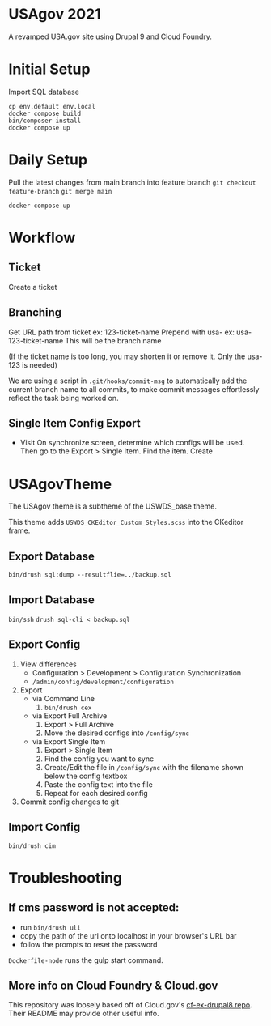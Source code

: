 # USAgov 2021

A revamped USA.gov site using Drupal 9 and Cloud Foundry.

# Initial Setup

Import SQL database


```
cp env.default env.local
docker compose build
bin/composer install
docker compose up
```

# Daily Setup

Pull the latest changes from main branch into feature branch
`git checkout feature-branch`
`git merge main`
```
docker compose up
```

# Workflow

## Ticket
Create a ticket

## Branching
Get URL path from ticket
ex: 123-ticket-name
Prepend with usa-
ex: usa-123-ticket-name
This will be the branch name

(If the ticket name is too long, you may shorten it or remove it. Only the usa-123 is needed)

We are using a script in `.git/hooks/commit-msg` to automatically add the current branch name to all commits, to make commit messages effortlessly reflect the task being worked on.

## Single Item Config Export
* Visit
On synchronize screen, determine which configs will be used. Then go to the Export > Single Item. Find the item. Create 


# USAgovTheme
The USAgov theme is a subtheme of the USWDS_base theme.

This theme adds `USWDS_CKEditor_Custom_Styles.scss` into the CKeditor frame.

## Export Database

`bin/drush sql:dump --resultflie=../backup.sql`

## Import Database
`bin/ssh`
`drush sql-cli < backup.sql`
## Export Config

1. View differences
    * Configuration > Development > Configuration Synchronization
    * `/admin/config/development/configuration`
2. Export
    * via Command Line
        1. `bin/drush cex`
    * via Export Full Archive
        1. Export > Full Archive
        2. Move the desired configs into `/config/sync`
    * via Export Single Item
        1. Export > Single Item
        2. Find the config you want to sync
        3. Create/Edit the file in `/config/sync` with the filename shown below the config textbox
        4. Paste the config text into the file
        5. Repeat for each desired config
3. Commit config changes to git

## Import Config
`bin/drush cim`

# Troubleshooting
## If cms password is not accepted:
* run `bin/drush uli`
* copy the path of the url onto localhost in your browser's URL bar
* follow the prompts to reset the password

`Dockerfile-node` runs the gulp start command.



## More info on Cloud Foundry & Cloud.gov

This repository was loosely based off of Cloud.gov's [cf-ex-drupal8 repo](https://github.com/cloud-gov/cf-ex-drupal8). Their README may provide other useful info.
